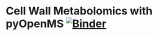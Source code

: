 # Cell Wall Metabolomics with pyOpenMS [![Binder](https://mybinder.org/badge_logo.svg)](https://mybinder.org/v2/gh/axelwalter/cell-wall-metabolomics/tree/main/HEAD)
